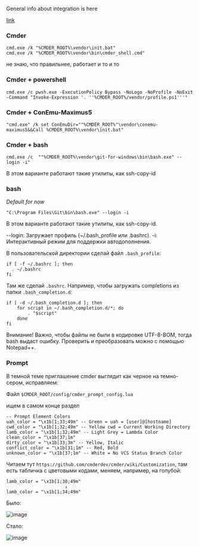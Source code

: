 General info about integration is here

[link](https://github.com/cmderdev/cmder/wiki/Seamless-IntelliJ-based-Integration)


### Cmder

```
cmd.exe /k "%CMDER_ROOT%\vendor\init.bat"
cmd.exe /k "%CMDER_ROOT%\vendor\bin\cmder_shell.cmd"
```

не знаю, что правильнее, работает и то и то

### Cmder + powershell

```
cmd.exe /c pwsh.exe -ExecutionPolicy Bypass -NoLogo -NoProfile -NoExit -Command "Invoke-Expression '. ''%CMDER_ROOT%/vendor/profile.ps1'''"
```

### Cmder + ConEmu-Maximus5

```
"cmd.exe" /k set ConEmuDir=""%CMDER_ROOT%"\vendor\conemu-maximus5&&Call %CMDER_ROOT%\vendor\init.bat"
```

### Cmder + bash



```
cmd.exe /c  ""%CMDER_ROOT%\vendor\git-for-windows\bin\bash.exe" --login -i"
```

В этом варианте работают такие утилиты, как ssh-copy-id

### bash

*Default for now*

```
"C:\Program Files\Git\bin\bash.exe" --login -i
```

В этом варианте работают такие утилиты, как ssh-copy-id.

--login: Загружает профиль (~/.bash_profile или .bashrc).
-i: Интерактивный режим для поддержки автодополнения.

В пользовательской директории сделай файл `.bash_profile`:

    if [ -f ~/.bashrc ]; then
      . ~/.bashrc
    fi

Там же сделай `.bashrc`. Например, чтобы загружать completions из папки `.bash_completion.d`:

    if [ -d ~/.bash_completion.d ]; then
        for script in ~/.bash_completion.d/*; do
            . "$script"
        done
    fi

Внимание! Важно, чтобы файлы не были в кодировке UTF-8-BOM, тогда bash выдаст ошибку. Проверить и преобразовать можно с помощью Notepad++.
 
### Prompt

В темной теме приглашение cmder выглядит как черное на темно-сером, исправляем:

Файл `$CMDER_ROOT/config/cmder_prompt_config.lua`

ищем в самом конце раздел

```
-- Prompt Element Colors
uah_color = "\x1b[1;33;49m" -- Green = uah = [user]@[hostname]
cwd_color = "\x1b[1;32;49m" -- Yellow cwd = Current Working Directory
lamb_color = "\x1b[1;32;49m" -- Light Grey = Lambda Color
clean_color = "\x1b[37;1m"
dirty_color = "\x1b[33;3m" -- Yellow, Italic
conflict_color = "\x1b[31;1m" -- Red, Bold
unknown_color = "\x1b[37;1m" -- White = No VCS Status Branch Color
```

Читаем тут `https://github.com/cmderdev/cmder/wiki/Customization`, там есть табличка с цветовыми кодами, меняем, например, на голубой:

```
lamb_color = "\x1b[1;30;49m"
                      ↓
lamb_color = "\x1b[1;34;49m"
```

Было:

![image](https://github.com/swasher/notes/assets/1525918/ee805cad-2d6a-4be6-b0a0-d68de520f78a)

Стало:

![image](https://github.com/swasher/notes/assets/1525918/6375170a-863b-4fad-bf3a-f427809873f5)
